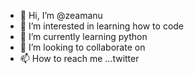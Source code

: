 - 👋 Hi, I’m @zeamanu
- 👀 I’m interested in learning how to code
- 🌱 I’m currently learning python 
- 💞️ I’m looking to collaborate on 
- 📫 How to reach me ...twitter

<!---
zeamanu/zeamanu is a ✨ special ✨ repository because its `README.md` (this file) appears on your GitHub profile.
You can click the Preview link to take a look at your changes.
--->
